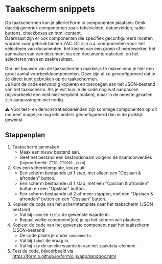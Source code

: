 # Taakscherm snippets

Op taakschermen kun je allerlei Form.io componenten plaatsen. Denk daarbij generiek componenten zoals tekstvelden, datumvelden, radio buttons, checkboxes en html-content.  
Daarnaast zijn er ook componenten die specifiek geconfigureerd moeten worden voor gebruik binnen ZAC. Dit zijn o.a. componenten voor: het selecteren van documenten, het kiezen van een groep of medewerker, het aanmaken van een document via een documentcreatietool, en het selecteren van een zaakresultaat.

Om het bouwen van de taakschermen makkelijk te maken vind je hier een groot aantal voorbeeldcomponenten. Deze zijn al zo geconfigureerd dat je ze direct kunt gebruiken op de taakschermen.  
Je kunt de code eenvoudig kopieren en toevoegen aan het JSON-bestand van het taakscherm. Als je wilt kun je de code nog wat aanpassen (bijvoorbeeld een veld niet-verplicht maken), maar in de meeste gevallen zijn aanpassingen niet nodig.

⚠️ Voor test- en demonstratiedoeleinden zijn sommige componenten op dit moment mogelijke nog iets anders geconfigureerd dan in de praktijk gewenst.

## Stappenplan

1. Taakscherm aanmaken
   - Maak een nieuw bestand aan.
   - Geef het bestand een bestandsnaam volgens de naamconventies (bijvoorbeeld: `ZTID_ITS001.json`).
1. Kies een schermtemplate, keuze uit:
   - Een scherm bestaande uit 1 stap, met alleen een "Opslaan & afronden" button.
   - Een scherm bestaande uit 1 stap, met een "Opslaan & afronden" button en een "Opslaan" button.
   - Een scherm bestaande uit 2 of meer stappen, met een "Opslaan & afronden" button en een "Opslaan" button.
1. Kopieer de code van het schermtemplate naar het taakscherm (JSON-bestand)
   - Vul bij `name` en `title` de gewenste waarde in.
   - Bepaal welke component(en) je op het scherm wilt plaatsen.
1. Kopieer de code van het gewenste component naar het taakscherm (JSON-bestand)
   - De code plaats je onder `components`.
   - Vul bij `label` de vraag in.
   - Vul bij `key` de unieke waarde in van het zaakdata-element.
1. Test de code, bijvoorbeeld via <https://formio.github.io/formio.js/app/sandbox.html>